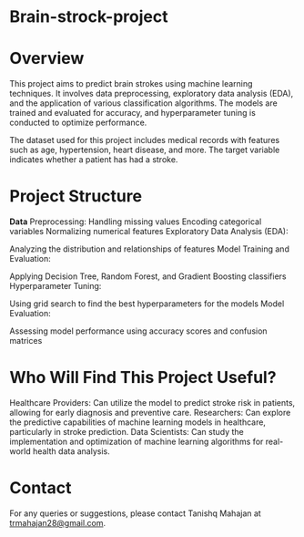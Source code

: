 # Brain-strock-project
# Overview
This project aims to predict brain strokes using machine learning techniques. It involves data preprocessing, exploratory data analysis (EDA), and the application of various classification algorithms. The models are trained and evaluated for accuracy, and hyperparameter tuning is conducted to optimize performance.

The dataset used for this project includes medical records with features such as age, hypertension, heart disease, and more. The target variable indicates whether a patient has had a stroke.

# Project Structure
**Data** Preprocessing:
Handling missing values
Encoding categorical variables
Normalizing numerical features
Exploratory Data Analysis (EDA):

Analyzing the distribution and relationships of features
Model Training and Evaluation:

Applying Decision Tree, Random Forest, and Gradient Boosting classifiers
Hyperparameter Tuning:

Using grid search to find the best hyperparameters for the models
Model Evaluation:

Assessing model performance using accuracy scores and confusion matrices
# Who Will Find This Project Useful?
Healthcare Providers: Can utilize the model to predict stroke risk in patients, allowing for early diagnosis and preventive care.
Researchers: Can explore the predictive capabilities of machine learning models in healthcare, particularly in stroke prediction.
Data Scientists: Can study the implementation and optimization of machine learning algorithms for real-world health data analysis.
# Contact
For any queries or suggestions, please contact Tanishq Mahajan at trmahajan28@gmail.com.


